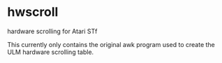 # hwscroll
hardware scrolling for Atari STf

This currently only contains the original awk program used to create the ULM 
hardware scrolling table.

